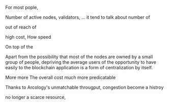 For most pople, 

Number of active nodes, validators, ... it  tend to talk about number of 

out of reach of 

high cost,
How speed 

On top of the 


Apart from the possibility that most of the nodes are owned by a small group of people, depriving the average users of the opportunity to have easily to the blockchain application is a form of centralization by itself.

More more 
The overall cost much more predicatable

Thanks to Arcology's unmatchable througput,  congestion become a histroy

no longer a scarce resource, 